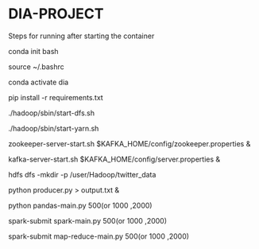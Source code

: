 # DIA-PROJECT

Steps for running after starting the container

 
 conda init bash
 
 source ~/.bashrc
 
 conda activate dia
 
 pip install -r requirements.txt

./hadoop/sbin/start-dfs.sh

./hadoop/sbin/start-yarn.sh

 zookeeper-server-start.sh $KAFKA_HOME/config/zookeeper.properties &
 
 kafka-server-start.sh $KAFKA_HOME/config/server.properties &
 
 hdfs dfs -mkdir -p /user/Hadoop/twitter_data
 
 python producer.py > output.txt &
 
 python pandas-main.py 500(or 1000 ,2000)
 
 spark-submit spark-main.py 500(or 1000 ,2000)
 
 spark-submit map-reduce-main.py 500(or 1000 ,2000)

